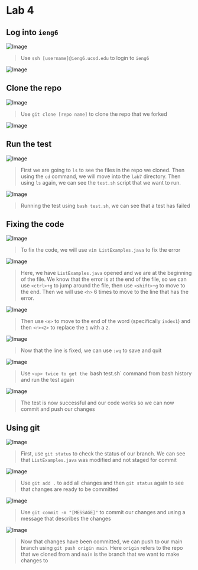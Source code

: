 # Lab 4

## Log into `ieng6`
![Image](img/1.png)
> Use `ssh [username]@ieng6.ucsd.edu` to login to `ieng6`

![Image](img/2.png)

## Clone the repo
![Image](img/3.png)
> Use `git clone [repo name]` to clone the repo that we forked

![Image](img/4.png)

## Run the test
![Image](img/5.png)
> First we are going to `ls` to see the files in the repo we cloned. Then using the `cd` command, we will move into the `lab7` directory. Then using `ls` again, we can see the `test.sh` script that we want to run.

![Image](img/6.png)
> Running the test using `bash test.sh`, we can see that a test has failed

## Fixing the code
![Image](img/7.png)
> To fix the code, we will use `vim ListExamples.java` to fix the error

![Image](img/8.png)
> Here, we have `ListExamples.java` opened and we are at the beginning of the file. We know that the error is at the end of the file, so we can use `<ctrl>+g` to jump around the file, then use `<shift>+g` to move to the end. Then we will use `<h>` 6 times to move to the line that has the error.

![Image](img/9.png)
> Then use `<e>` to move to the end of the word (specifically `index1`) and then `<r><2>` to replace the `1` with a `2`.

![Image](img/10.png)
> Now that the line is fixed, we can use `:wq` to save and quit

![Image](img/11.png)
> Use `<up> twice to get the `bash test.sh` command from bash history and run the test again

![Image](img/12.png)
> The test is now successful and our code works so we can now commit and push our changes

## Using git
![Image](img/13.png)
> First, use `git status` to check the status of our branch. We can see that `ListExamples.java` was modified and not staged for commit

![Image](img/14.png)
> Use `git add .` to add all changes and then `git status` again to see that changes are ready to be committed

![Image](img/15.png)
> Use `git commit -m "[MESSAGE]"` to commit our changes and using a message that describes the changes

![Image](img/16.png)
> Now that changes have been committed, we can push to our main branch using `git push origin main`. Here `origin` refers to the repo that we cloned from and `main` is the branch that we want to make changes to
